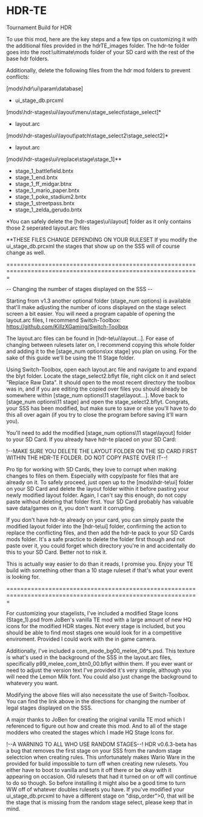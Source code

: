 # HDR-TE
Tournament Build for HDR

To use this mod, here are the key steps and a few tips on customizing it with the additional files provided in the hdrTE_images folder.
The hdr-te folder goes into the root:\ultimate\mods folder of your SD card with the rest of the base hdr folders.

Additionally, delete the following files from the hdr mod folders to prevent conflicts:

[mods\hdr\ui\param\database]
- ui_stage_db.prcxml

[mods\hdr-stages\ui\layout\menu\stage_select\stage_select]*
- layout.arc

[mods\hdr-stages\ui\layout\patch\stage_select2\stage_select2]*
- layout.arc

[mods\hdr-stages\ui\replace\stage\stage_1]**
- stage_1_battlefield.bntx
- stage_1_end.bntx
- stage_1_ff_midgar.btnx
- stage_1_mario_paper.bntx
- stage_1_poke_stadium2.bntx
- stage_1_streetpass.bntx
- stage_1_zelda_gerudo.bntx


*You can safely delete the [hdr-stages\ui\layout] folder as it only contains those 2 seperated layout.arc files

**THESE FILES CHANGE DEPENDING ON YOUR RULESET
If you modify the ui_stage_db.prcxml the stages that show up on the SSS will of course change as well.


=============================================================================================================

-- Changing the number of stages displayed on the SSS --

Starting from v1.3 another optional folder (stage_num options) is available that'll make adjusting the number of icons displayed on the stage select screen a bit easier.  You will need a program capable of opening
the layout.arc files, I recommend Switch-Toolbox: https://github.com/KillzXGaming/Switch-Toolbox

The layout.arc files can be found in [hdr-te\ui\layout\...]. For ease of changing between rulesets later on, I recommend copying this whole folder and adding it to the [stage_num options\xx stage] you plan on using.
For the sake of this guide we'll be using the 11 Stage folder.

Using Switch-Toolbox, open each layout.arc file and navigate to and expand the blyt folder. Locate the stage_select2.bflyt file, right click on it and select "Replace Raw Data".  It should open to the most recent
directory the toolbox was in, and if you are editing the copied over files you should already be somewhere within [stage_num options\11 stage\layout\...]. Move back to [stage_num options\11 stage] and open the 
stage_select2.bflyt. Congrats, your SSS has been modified, but make sure to save or else you'll have to do this all over again (if you try to close the program before saving it'll warn you).

You'll need to add the modified [stage_num options\11 stage\layout] folder to your SD Card. If you already have hdr-te placed on your SD Card: 

!--MAKE SURE YOU DELETE THE LAYOUT FOLDER ON THE SD CARD FIRST WITHIN THE HDR-TE FOLDER. DO NOT COPY PASTE OVER IT--!

Pro tip for working with SD Cards, they love to corrupt when making changes to files on them. Especially with copy/paste for files that are already on it. To safely proceed, just open up to the [mods\hdr-te\ui]
folder on your SD Card and delete the layout folder within it before pasting your newly modified layout folder. Again, I can't say this enough, do not copy paste without deleting that folder first. Your SD Card
probably has valuable save data/games on it, you don't want it corrupting.

If you don't have hdr-te already on your card, you can simply paste the modified layout folder into the [hdr-te\ui] folder, confirming the action to replace the conflicting files, and then add the hdr-te pack to
your SD Cards mods folder. It's a safe practice to delete the folder first though and not paste over it, you could forget which directory you're in and accidentally do this to your SD Card.  Better not to risk it.

This is actually way easier to do than it reads, I promise you. Enjoy your TE build with something other than a 10 stage ruleset if that's what your event is looking for.


=============================================================================================================

For customizing your stagelists, I've included a modified Stage Icons (Stage_1).psd from JoBen's vanilla TE mod with a large amount of new HQ icons for the modified HDR stages.
Not every stage is included, but you should be able to find most stages one would look for in a competitive enviroment. Provided I could work with the in game camera.

Additionally, I've included a com_mode_bg00_melee_06^s.psd. This texture is what's used in the background of the SSS in the layout.arc files, specifically p99_melee_com_btn0_00.bflyt within them.
If you ever want or need to adjust the version text I've provided it's very simple, although you will need the Lemon Milk font. You could also just change the background to whatevery you want.

Modifying the above files will also necessitate the use of Switch-Toolbox.  You can find the link above in the directions for changing the number of legal stages displayed on the SSS.

A major thanks to JoBen for creating the original vanilla TE mod which I referenced to figure out how and create this mod. And to all of the stage modders who created the stages which I
made HQ Stage Icons for.

!--A WARNING TO ALL WHO USE RANDOM STAGES--!
HDR v0.6.3-beta has a bug that removes the first stage on your SSS from the random stage selectcion when creating rules. This unfortunately makes Wario Ware in the provided for build impossible to turn
off when creating new rulesets. You either have to boot to vanilla and turn it off there or be okay with it appearing on occasion. Old rulesets that had it turned on or off will continue to do so though.
So before installing it might also be a good time to turn WW off of whatever doubles rulesets you have. If you've modified your ui_stage_db.prcxml to have a different stage on "disp_order">0, that will
be the stage that is missing from the random stage select, please keep that in mind.
